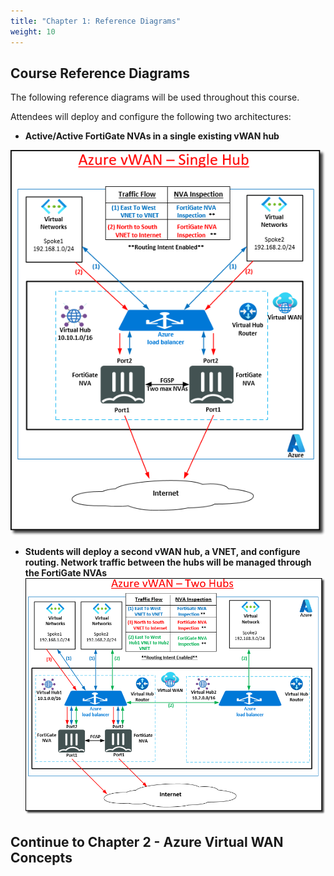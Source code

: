 ```yaml
---
title: "Chapter 1: Reference Diagrams"
weight: 10
---
```



## Course Reference Diagrams

The following reference diagrams will be used throughout this course.

Attendees will deploy and configure the following two architectures:

- **Active/Active FortiGate NVAs in a single existing vWAN hub**

![1_1-az-vwan-single-hub-ra](../images/1_1-az-vwan-single-hub-ra.PNG)

- **Students will deploy a second vWAN hub, a VNET, and configure routing.  Network traffic between the hubs will be managed through the FortiGate NVAs**
![1_1-az-vwan-second-hub-ra](../images/1_1-az-vwan-second-hub-ra.PNG)

## Continue to Chapter 2 - Azure Virtual WAN Concepts

